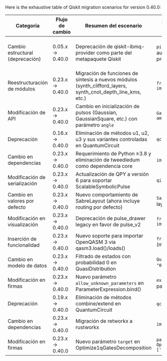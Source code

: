 Here is the exhaustive table of Qiskit migration scenarios for version 0.40.0:

| Categoría | Flujo de cambio | Resumen del escenario | Ejemplo de código en versión de origen | Ejemplo de código en versión de destino | Grado de dificultad | Grado de afectación | Referencia |
|-----------|-----------------|-----------------------|----------------------------------------|-----------------------------------------|---------------------|---------------------|------------|
| Cambio estructural (deprecación) | 0.05.x → 0.40.0 | Deprecación de qiskit-ibmq-provider como parte del metapaquete Qiskit | `pip install qiskit` incluye automáticamente qiskit-ibmq-provider | `pip install qiskit-ibmq-provider` explícitamente requerido | Moderada (requiere actualización de dependencias) | QSE (afecta integración con backends IBM) | [Release Notes 0.40](https://docs.quantum.ibm.com/api/qiskit/release-notes/0.40) |
| Reestructuración de módulos | 0.23.x → 0.40.0 | Migración de funciones de síntesis a nuevos módulos (synth_clifford_layers, synth_cnot_depth_line_kms, etc.) | `from qiskit.transpiler.passes import MSBasisDecomposer` | `from qiskit.transpiler.passes import HighLevelSynthesis` | Baja (cambios de importación) | QSE (afecta transpilación) | [Release Notes 0.40](https://docs.quantum.ibm.com/api/qiskit/release-notes/0.40) |
| Modificación de API | 0.23.x → 0.40.0 | Cambio en inicialización de pulsos (Gaussian, GaussianSquare, etc.) con parámetro `angle` | `Gaussian(duration=100, sigma=20, amp=0.5j)` | `Gaussian(duration=100, sigma=20, amp=0.5, angle=np.pi/2)` | Moderada (cambios en parámetros) | QSE (afecta calibración de pulsos) | [Release Notes 0.40](https://docs.quantum.ibm.com/api/qiskit/release-notes/0.40) |
| Deprecación | 0.16.x → 0.40.0 | Eliminación de métodos u1, u2, u3 y sus variantes controladas en QuantumCircuit | `qc.u3(theta, phi, lam, qubit)` | `qc.u(theta, phi, lam, qubit)` | Baja (sustitución directa) | QSE (afecta circuitos existentes) | [Release Notes 0.40](https://docs.quantum.ibm.com/api/qiskit/release-notes/0.40) |
| Cambio en dependencias | 0.23.x → 0.40.0 | Requerimiento de Python ≥3.8 y eliminación de tweedledum como dependencia core | `import tweedledum` (implícito) | `pip install tweedledum` (opcional) | Moderada (actualización de entorno) | SE (afecta instalación) | [Release Notes 0.40](https://docs.quantum.ibm.com/api/qiskit/release-notes/0.40) |
| Modificación de serialización | 0.23.x → 0.40.0 | Actualización de QPY a versión 6 para soportar ScalableSymbolicPulse | `qiskit.circuit.qpy_serialization` | `qiskit.qpy` | Baja (cambios de importación) | SE (afecta persistencia) | [Release Notes 0.40](https://docs.quantum.ibm.com/api/qiskit/release-notes/0.40) |
| Cambio en valores por defecto | 0.23.x → 0.40.0 | Nuevo comportamiento de SabreLayout (ahora incluye routing por defecto) | `SabreLayout(coupling_map)` (solo layout) | `SabreLayout(coupling_map)` (layout + routing) | Alta (cambia flujo de transpilación) | QSE (afecta optimización) | [Release Notes 0.40](https://docs.quantum.ibm.com/api/qiskit/release-notes/0.40) |
| Modificación en visualización | 0.23.x → 0.40.0 | Deprecación de pulse_drawer legacy en favor de pulse_v2 | `from qiskit.visualization.pulse import pulse_drawer` | `from qiskit.visualization import pulse_drawer` (v2) | Baja (cambios de importación) | SE (afecta visualización) | [Release Notes 0.40](https://docs.quantum.ibm.com/api/qiskit/release-notes/0.40) |
| Inserción de funcionalidad | 0.23.x → 0.40.0 | Nuevo soporte para importar OpenQASM 3 via qasm3.load()/loads() | `from qiskit import QuantumCircuit` (manual) | `from qiskit import qasm3; circuit = qasm3.loads("OPENQASM 3.0;...")` | Nula (nueva funcionalidad) | QSE (mejora interoperabilidad) | [Release Notes 0.40](https://docs.quantum.ibm.com/api/qiskit/release-notes/0.40) |
| Cambio en modelo de datos | 0.23.x → 0.40.0 | Filtrado de estados con probabilidad 0 en QuasiDistribution | `QuasiDistribution({"000": 0.5, "001": 0.5})` (todos los estados) | `QuasiDistribution({"000": 0.5, "001": 0.5})` (solo estados no cero) | Baja (cambio en formato de salida) | QSE (afecta post-procesamiento) | [Release Notes 0.40](https://docs.quantum.ibm.com/api/qiskit/release-notes/0.40) |
| Modificación en firmas | 0.23.x → 0.40.0 | Nuevo parámetro `allow_unknown_parameters` en ParameterExpression.bind() | `expr.bind(params)` (falla con parámetros desconocidos) | `expr.bind(params, allow_unknown_parameters=True)` | Baja (parámetro opcional) | QSE (afecta parametrización) | [Release Notes 0.40](https://docs.quantum.ibm.com/api/qiskit/release-notes/0.40) |
| Deprecación | 0.19.x → 0.40.0 | Eliminación de métodos combine/extend en QuantumCircuit | `qc1 + qc2` (usa extend) | `qc1 & qc2` (usa compose) | Baja (sustitución directa) | QSE (afecta construcción de circuitos) | [Release Notes 0.40](https://docs.quantum.ibm.com/api/qiskit/release-notes/0.40) |
| Cambio en dependencias | 0.23.x → 0.40.0 | Migración de retworkx a rustworkx | `import retworkx` | `import rustworkx` | Baja (alias compatible) | SE (afecta instalación) | [Release Notes 0.40](https://docs.quantum.ibm.com/api/qiskit/release-notes/0.40) |
| Modificación en firmas | 0.23.x → 0.40.0 | Nuevo parámetro `target` en Optimize1qGatesDecomposition | `pass = Optimize1qGatesDecomposition(basis=['u'])` | `pass = Optimize1qGatesDecomposition(target=target)` | Moderada (nuevo modo de uso) | QSE (afecta transpilación) | [Release Notes 0.40](https://docs.quantum.ibm.com/api/qiskit/release-notes/0.40) |